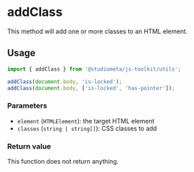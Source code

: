 # addClass

This method will add one or more classes to an HTML element.

## Usage

```js
import { addClass } from '@studiometa/js-toolkit/utils';

addClass(document.body, 'is-locked');
addClass(document.body, ['is-locked', 'has-pointer']);
```

### Parameters

- `element` (`HTMLElement`): the target HTML element
- `classes` (`string | string[]`): CSS classes to add

### Return value

This function does not return anything.
